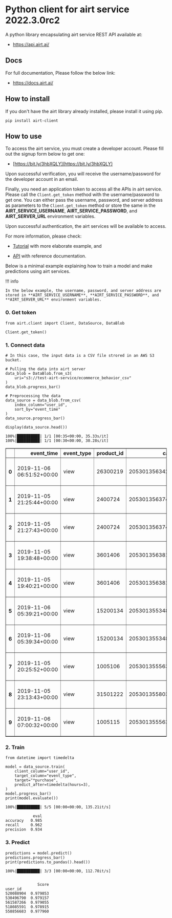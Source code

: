 # Python client for airt service 2022.3.0rc2

A python library encapsulating airt service REST API available at:

- <a href="https://api.airt.ai/docs" target="_blank">https://api.airt.ai/</a>

## Docs

For full documentation, Please follow the below link:

- <a href="https://docs.airt.ai" target="_blank">https://docs.airt.ai/</a>


## How to install

If you don't have the airt library already installed, please install it using pip.


```console
pip install airt-client
```

## How to use

To access the airt service, you must create a developer account. Please fill out the signup form below to get one:

- [https://bit.ly/3hbXQLY](https://bit.ly/3hbXQLY)

Upon successful verification, you will receive the username/password for the developer account in an email. 

Finally, you need an application token to access all the APIs in airt service. Please call the `Client.get_token` method with the username/password to get one. You 
can either pass the username, password, and server address as parameters to the `Client.get_token` method or store the same in the **AIRT_SERVICE_USERNAME**, 
**AIRT_SERVICE_PASSWORD**, and **AIRT_SERVER_URL** environment variables.

Upon successful authentication, the airt services will be available to access.
    
For more information, please check:

- [Tutorial](https://docs.airt.ai/Tutorial/) with more elaborate example, and

- [API](https://docs.airt.ai/API/client/Client/) with reference documentation.

Below is a minimal example explaining how to train a model and make predictions using airt services. 

!!! info

	In the below example, the username, password, and server address are stored in **AIRT_SERVICE_USERNAME**, **AIRT_SERVICE_PASSWORD**, and **AIRT_SERVER_URL** environment variables.


### 0. Get token


```
from airt.client import Client, DataSource, DataBlob

Client.get_token()
```

### 1. Connect data


```
# In this case, the input data is a CSV file strored in an AWS S3 bucket.

# Pulling the data into airt server
data_blob = DataBlob.from_s3(
    uri="s3://test-airt-service/ecommerce_behavior_csv"
)
data_blob.progress_bar()

# Preprocessing the data
data_source = data_blob.from_csv(
    index_column="user_id",
    sort_by="event_time"
)
data_source.progress_bar()

display(data_source.head())
```

    100%|██████████| 1/1 [00:35<00:00, 35.33s/it]
    100%|██████████| 1/1 [00:30<00:00, 30.28s/it]



<div>
<style scoped>
    .dataframe tbody tr th:only-of-type {
        vertical-align: middle;
    }

    .dataframe tbody tr th {
        vertical-align: top;
    }

    .dataframe thead th {
        text-align: right;
    }
</style>
<table border="1" class="dataframe">
  <thead>
    <tr style="text-align: right;">
      <th></th>
      <th>event_time</th>
      <th>event_type</th>
      <th>product_id</th>
      <th>category_id</th>
      <th>category_code</th>
      <th>brand</th>
      <th>price</th>
      <th>user_session</th>
    </tr>
  </thead>
  <tbody>
    <tr>
      <th>0</th>
      <td>2019-11-06 06:51:52+00:00</td>
      <td>view</td>
      <td>26300219</td>
      <td>2053013563424899933</td>
      <td>None</td>
      <td>sokolov</td>
      <td>40.54</td>
      <td>d1fdcbf1-bb1f-434b-8f1a-4b77f29a84a0</td>
    </tr>
    <tr>
      <th>1</th>
      <td>2019-11-05 21:25:44+00:00</td>
      <td>view</td>
      <td>2400724</td>
      <td>2053013563743667055</td>
      <td>appliances.kitchen.hood</td>
      <td>bosch</td>
      <td>246.85</td>
      <td>b097b84d-cfb8-432c-9ab0-a841bb4d727f</td>
    </tr>
    <tr>
      <th>2</th>
      <td>2019-11-05 21:27:43+00:00</td>
      <td>view</td>
      <td>2400724</td>
      <td>2053013563743667055</td>
      <td>appliances.kitchen.hood</td>
      <td>bosch</td>
      <td>246.85</td>
      <td>b097b84d-cfb8-432c-9ab0-a841bb4d727f</td>
    </tr>
    <tr>
      <th>3</th>
      <td>2019-11-05 19:38:48+00:00</td>
      <td>view</td>
      <td>3601406</td>
      <td>2053013563810775923</td>
      <td>appliances.kitchen.washer</td>
      <td>beko</td>
      <td>195.60</td>
      <td>d18427ab-8f2b-44f7-860d-a26b9510a70b</td>
    </tr>
    <tr>
      <th>4</th>
      <td>2019-11-05 19:40:21+00:00</td>
      <td>view</td>
      <td>3601406</td>
      <td>2053013563810775923</td>
      <td>appliances.kitchen.washer</td>
      <td>beko</td>
      <td>195.60</td>
      <td>d18427ab-8f2b-44f7-860d-a26b9510a70b</td>
    </tr>
    <tr>
      <th>5</th>
      <td>2019-11-06 05:39:21+00:00</td>
      <td>view</td>
      <td>15200134</td>
      <td>2053013553484398879</td>
      <td>None</td>
      <td>racer</td>
      <td>55.86</td>
      <td>fc582087-72f8-428a-b65a-c2f45d74dc27</td>
    </tr>
    <tr>
      <th>6</th>
      <td>2019-11-06 05:39:34+00:00</td>
      <td>view</td>
      <td>15200134</td>
      <td>2053013553484398879</td>
      <td>None</td>
      <td>racer</td>
      <td>55.86</td>
      <td>fc582087-72f8-428a-b65a-c2f45d74dc27</td>
    </tr>
    <tr>
      <th>7</th>
      <td>2019-11-05 20:25:52+00:00</td>
      <td>view</td>
      <td>1005106</td>
      <td>2053013555631882655</td>
      <td>electronics.smartphone</td>
      <td>apple</td>
      <td>1422.31</td>
      <td>79d8406f-4aa3-412c-8605-8be1031e63d6</td>
    </tr>
    <tr>
      <th>8</th>
      <td>2019-11-05 23:13:43+00:00</td>
      <td>view</td>
      <td>31501222</td>
      <td>2053013558031024687</td>
      <td>None</td>
      <td>dobrusskijfarforovyjzavod</td>
      <td>115.18</td>
      <td>e3d5a1a4-f8fd-4ac3-acb7-af6ccd1e3fa9</td>
    </tr>
    <tr>
      <th>9</th>
      <td>2019-11-06 07:00:32+00:00</td>
      <td>view</td>
      <td>1005115</td>
      <td>2053013555631882655</td>
      <td>electronics.smartphone</td>
      <td>apple</td>
      <td>915.69</td>
      <td>15197c7e-aba0-43b4-9f3a-a815e31ade40</td>
    </tr>
  </tbody>
</table>
</div>


### 2. Train


```
from datetime import timedelta

model = data_source.train(
    client_column="user_id",
    target_column="event_type",
    target="*purchase",
    predict_after=timedelta(hours=3),
)
model.progress_bar()
print(model.evaluate())
```

    100%|██████████| 5/5 [00:00<00:00, 135.21it/s]

                eval
    accuracy   0.985
    recall     0.962
    precision  0.934


    


### 3. Predict


```
predictions = model.predict()
predictions.progress_bar()
print(predictions.to_pandas().head())
```

    100%|██████████| 3/3 [00:00<00:00, 112.70it/s]


                  Score
    user_id            
    520088904  0.979853
    530496790  0.979157
    561587266  0.979055
    518085591  0.978915
    558856683  0.977960

